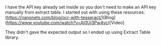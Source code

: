 I have the API key already set inside so you don't need to make an API key manually from extract table.
I started out with using these resources:
(https://nanonets.com/blog/ocr-with-tesseract/)[Blog]
(https://www.youtube.com/watch?v=Ai0Uj3Pw4vc)[Video]

They didn't gave the expected output so I ended up using Extract Table library.
